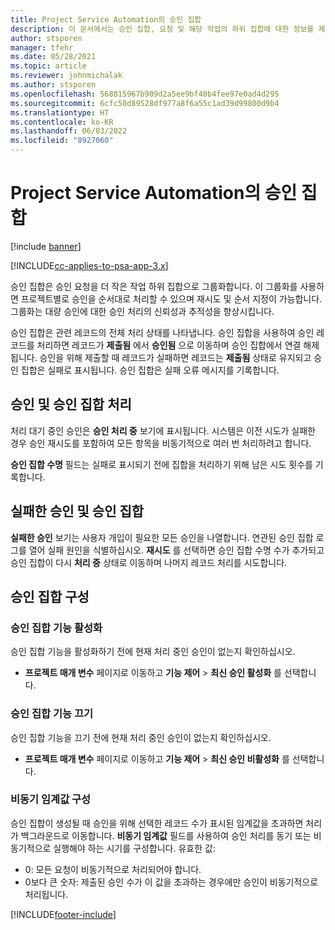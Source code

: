```yaml
---
title: Project Service Automation의 승인 집합
description: 이 문서에서는 승인 집합, 요청 및 해당 작업의 하위 집합에 대한 정보를 제공합니다.
author: stsporen
manager: tfehr
ms.date: 05/28/2021
ms.topic: article
ms.reviewer: johnmichalak
ms.author: stsporen
ms.openlocfilehash: 568815967b909d2a5ee9bf40b4fee97e0ad4d295
ms.sourcegitcommit: 6cfc50d89528df977a8f6a55c1ad39d99800d9b4
ms.translationtype: HT
ms.contentlocale: ko-KR
ms.lasthandoff: 06/03/2022
ms.locfileid: "8927060"
---
```

# <a name="approval-sets-in-project-service-automation"></a>Project Service Automation의 승인 집합

[!include [banner](../includes/psa-now-project-operations.md)]

[!INCLUDE[cc-applies-to-psa-app-3.x](../includes/cc-applies-to-psa-app-3x.md)]

승인 집합은 승인 요청을 더 작은 작업 하위 집합으로 그룹화합니다. 이 그룹화를 사용하면 프로젝트별로 승인을 순서대로 처리할 수 있으며 재시도 및 순서 지정이 가능합니다. 그룹화는 대량 승인에 대한 승인 처리의 신뢰성과 추적성을 향상시킵니다.

승인 집합은 관련 레코드의 전체 처리 상태를 나타냅니다. 승인 집합을 사용하여 승인 레코드를 처리하면 레코드가 **제출됨** 에서 **승인됨** 으로 이동하며 승인 집합에서 연결 해제됩니다. 승인을 위해 제출할 때 레코드가 실패하면 레코드는 **제출됨** 상태로 유지되고 승인 집합은 실패로 표시됩니다. 승인 집합은 실패 오류 메시지를 기록합니다.

## <a name="processing-approvals-and-approval-sets"></a>승인 및 승인 집합 처리
처리 대기 중인 승인은 **승인 처리 중** 보기에 표시됩니다. 시스템은 이전 시도가 실패한 경우 승인 재시도를 포함하여 모든 항목을 비동기적으로 여러 번 처리하려고 합니다.

**승인 집합 수명** 필드는 실패로 표시되기 전에 집합을 처리하기 위해 남은 시도 횟수를 기록합니다.

## <a name="failed-approvals-and-approval-sets"></a>실패한 승인 및 승인 집합
**실패한 승인** 보기는 사용자 개입이 필요한 모든 승인을 나열합니다. 연관된 승인 집합 로그를 열어 실패 원인을 식별하십시오.
**재시도** 를 선택하면 승인 집합 수명 수가 추가되고 승인 집합이 다시 **처리 중** 상태로 이동하며 나머지 레코드 처리를 시도합니다.

## <a name="configure-approval-sets"></a>승인 집합 구성

###  <a name="enable-the-approval-sets-feature"></a>승인 집합 기능 활성화
승인 집합 기능을 활성화하기 전에 현재 처리 중인 승인이 없는지 확인하십시오.

- **프로젝트 매개 변수** 페이지로 이동하고 **기능 제어** > **최신 승인 활성화** 를 선택합니다.

### <a name="turn-off-the-approval-sets-feature"></a>승인 집합 기능 끄기
승인 집합 기능을 끄기 전에 현재 처리 중인 승인이 없는지 확인하십시오.

- **프로젝트 매개 변수** 페이지로 이동하고 **기능 제어** > **최신 승인 비활성화** 를 선택합니다.

### <a name="configuring-the-asynchronous-threshold"></a>비동기 임계값 구성 
승인 집합이 생성될 때 승인을 위해 선택한 레코드 수가 표시된 임계값을 초과하면 처리가 백그라운드로 이동합니다. **비동기 임계값** 필드를 사용하여 승인 처리를 동기 또는 비동기적으로 실행해야 하는 시기를 구성합니다.
유효한 값:

  - 0: 모든 요청이 비동기적으로 처리되어야 합니다. 
  - 0보다 큰 숫자: 제출된 승인 수가 이 값을 초과하는 경우에만 승인이 비동기적으로 처리됩니다.

[!INCLUDE[footer-include](../includes/footer-banner.md)]

